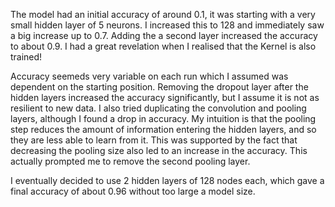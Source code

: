 The model had an initial accuracy of around 0.1, it was starting with a very small hidden layer of 5 neurons. 
I increased this to 128 and immediately saw a big increase up to 0.7.
Adding the a second layer increased the accuracy to about 0.9. 
I had a great revelation when I realised that the Kernel is also trained!

Accuracy seemeds very variable on each run which I assumed was dependent on the starting position. 
Removing the dropout layer after the hidden layers increased the accuracy significantly, but I assume it is not as resilient to new data. 
I also tried duplicating the convolution and pooling layers, although I found a drop in accuracy. 
My intuition is that the pooling step reduces the amount of information entering the hidden layers, and so they are less able to learn from it. 
This was supported by the fact that decreasing the pooling size also led to an increase in the accuracy. This actually prompted me to remove the second pooling layer. 

I eventually decided to use 2 hidden layers of 128 nodes each, which gave a final accuracy of about 0.96 without too large a model size.
